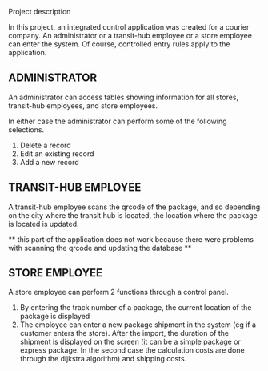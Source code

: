 Project description

In this project, an integrated control application was created for a courier company. An administrator or a transit-hub employee or a store employee can enter the system. Of course, controlled entry rules apply to the application.

ADMINISTRATOR
----
An administrator can access tables showing information for all stores, transit-hub employees, and store employees.

In either case the administrator can perform some of the following selections.

1) Delete a record
2) Edit an existing record
3) Add a new record

TRANSIT-HUB EMPLOYEE
----
A transit-hub employee scans the qrcode of the package, and so depending on the city where the transit hub is located, the location where the package is located is updated.

** this part of the application does not work because there were problems with scanning the qrcode and updating the database **

STORE EMPLOYEE
----
A store employee can perform 2 functions through a control panel.

1) By entering the track number of a package, the current location of the package is displayed
2) Τhe employee can enter a new package shipment in the system (eg if a customer enters the store). After the import, the duration of the shipment is displayed on the screen (it can be a simple package or express package. In the second case the calculation costs are done through the dijkstra algorithm) and shipping costs.
